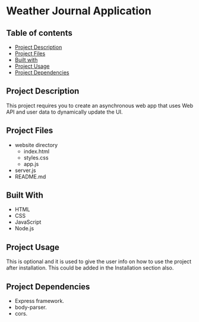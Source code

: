 # Weather Journal Application

## Table of contents
* [Project Description](#project-description)
* [Project Files](#project-files)
* [Built with](#built-with)
* [Project Usage](#project-usage)
* [Project Dependencies](#project-dependencies)
## Project Description
This project requires you to create an asynchronous web app that uses Web API and user data to dynamically update the UI. 

## Project Files
- website directory
    - index.html 
    - styles.css
    - app.js
- server.js
- README.md

## Built With
* HTML
* CSS
* JavaScript
* Node.js

## Project Usage
This is optional and it is used to give the user info on how to use the project after installation. This could be added in the Installation section also.

## Project Dependencies
* Express framework.
* body-parser.
* cors.